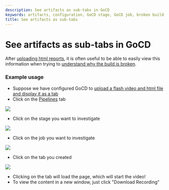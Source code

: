 ```yaml
---
description: See artifacts as sub-tabs in GoCD
keywords: artifacts, configuration, GoCD stage, GoCD job, broken build
title: See artifacts as sub-tabs
---
```



# See artifacts as sub-tabs in GoCD

After [uploading html reports](../configuration/dev_upload_test_report.html), it is often useful to be able to easily view this information when trying to [understand why the build is broken](dev_understand_why_build_broken.html).

### Example usage

-   Suppose we have configured GoCD to [upload a flash video and html file and display it as a tab](../configuration/dev_upload_test_report.html)
-   Click on the [Pipelines](../navigation/pipelines_dashboard_page.html) tab

![](/images/topnav_pipelines.png)

-   Click on the stage you want to investigate

![](/images/click_on_stage.png)

-   Click on the job you want to investigate

![](/images/2_click_job_with_tab.png)

-   Click on the tab you created

![](/images/3_click_my_subtab.png)

-   Clicking on the tab will load the page, which will start the video!
-   To view the content in a new window, just click "Download Recording"

